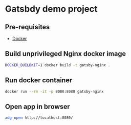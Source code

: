 # Gatsbdy demo project

## Pre-requisites

- [Docker](https://docs.docker.com/engine/install/)

## Build unprivileged Nginx docker image

```bash
DOCKER_BUILDKIT=1 docker build -t gatsby-nginx .
```

## Run docker container

```bash
docker run --rm -it -p 8080:8080 gatsby-nginx

```
## Open app in browser

```bash
xdg-open http://localhost:8080/
```